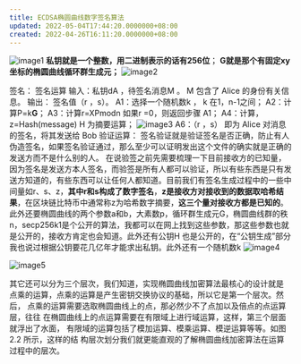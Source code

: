```yaml
---
title: ECDSA椭圆曲线数字签名算法
updated: 2022-05-04T17:44:20.0000000+08:00
created: 2022-04-26T16:11:20.0000000+08:00
---
```


![image1](image1-24.png)
**私钥就是一个整数，用二进制表示的话有256位**；
**G就是那个有固定xy坐标的椭圆曲线循环群生成元；**
![image2](image2-20.png)

签名：
签名运算
输入：私钥dA ，待签名消息M 。 M 包含了 Alice 的身份有关信息。
输出： 签名值（r ，s）。
A1：选择一个随机数k ， k 在1，n-1之间；
A2：计算P=k**G**；
A3：计算r=XPmodn     如果r =0，则返回步骤 A1；
A4：计算，z=Hash(message) H 为摘要运算；
![image3](image3-18.png)
A6：（r ，s） 即为 Alice 对消息的签名，将其发送给 Bob
验证运算：
签名验证就是验证签名是否正确，防止有人伪造签名，如果签名验证通过，那么至少可以证明发出这个文件的确实就是正确的发送方而不是什么别的人。
在说验签之前先需要梳理一下目前接收方的已知量，因为签名是发送方本人签名，而验签是所有人都可以验证，所以有些东西是只有发送方知道的，有些东西可以让任何人都知道。目前我们有签名生成过程中的一些中间量如r、s、z，**其中r和s构成了数字签名**，**z是接收方对接收到的数据取哈希结果**，在区块链比特币中通常称z为哈希数字摘要，**这三个量对接收方都是已知的**。此外还要椭圆曲线的两个参数a和b，大素数p，循环群生成元G，椭圆曲线群的秩n，secp256k1是个公开的算法，我都可以在网上找到这些参数，那这些参数也就是公开的，接收方肯定也会知道。此外还有公钥H 也是公开的，在“公钥生成”部分我也说过根据公钥要花几亿年才能求出私钥。此外还有一个随机数k
![image4](image4-15.png)

![image5](image5-14.png)

其它还可以分为三个层次，我们知道，实现椭圆曲线加密算法最核心的设计就是
点乘的运算，点乘的运算是产生密钥交换协议的基础，所以它是第一个层次。然后，
点乘的运算需要选取椭圆曲线上的点，那必然少不了点加以及倍点的点运算层，往往
在椭圆曲线上的点运算需要在有限域上进行域运算，这样，第三个层面就浮出了水面，
有限域的运算包括了模加运算、模乘运算、模逆运算等等。如图 2.2 所示，这样的结
构层次划分我们就更能直观的了解椭圆曲线加密算法在运算过程中的层次。
